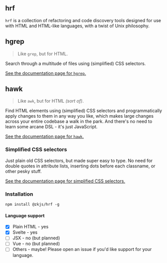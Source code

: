## hrf

`hrf` is a collection of refactoring and code discovery tools designed for use with HTML and HTML-like languages, with a twist of Unix philosophy.

## hgrep

> Like `grep`, but for HTML.

Search through a multitude of files using (simplified) CSS selectors.

[See the documentation page for `hgrep`.](/hgrep.md)

## hawk

> Like `awk`, but for HTML _(sort of)_.

Find HTML elements using (simplified) CSS selectors and programmatically apply changes to them in any way you like, which makes large changes across your entire codebase a walk in the park. And there's no need to learn some arcane DSL - it's just JavaScript.

[See the documentation page for `hawk`.](/hawk.md)

### Simplified CSS selectors

Just plain old CSS selectors, but made super easy to type. No need for double quotes in attribute lists, inserting dots before each classname, or other pesky stuff.

[See the documentation page for simplified CSS selectors.](/matcher.md)

### Installation

`npm install @zkjs/hrf -g`

#### Language support

- [x] Plain HTML - yes
- [x] Svelte - yes
- [ ] JSX - no (but planned)
- [ ] Vue - no (but planned)
- [ ] Others - maybe! Please open an issue if you'd like support for your language.
